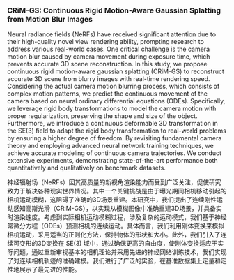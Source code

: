 ### CRiM-GS: Continuous Rigid Motion-Aware Gaussian Splatting from Motion Blur Images

Neural radiance fields (NeRFs) have received significant attention due to their high-quality novel view rendering ability, prompting research to address various real-world cases. One critical challenge is the camera motion blur caused by camera movement during exposure time, which prevents accurate 3D scene reconstruction. In this study, we propose continuous rigid motion-aware gaussian splatting (CRiM-GS) to reconstruct accurate 3D scene from blurry images with real-time rendering speed. Considering the actual camera motion blurring process, which consists of complex motion patterns, we predict the continuous movement of the camera based on neural ordinary differential equations (ODEs). Specifically, we leverage rigid body transformations to model the camera motion with proper regularization, preserving the shape and size of the object. Furthermore, we introduce a continuous deformable 3D transformation in the SE(3) field to adapt the rigid body transformation to real-world problems by ensuring a higher degree of freedom. By revisiting fundamental camera theory and employing advanced neural network training techniques, we achieve accurate modeling of continuous camera trajectories. We conduct extensive experiments, demonstrating state-of-the-art performance both quantitatively and qualitatively on benchmark datasets.

神经辐射场（NeRFs）因其高质量的新视角渲染能力而受到广泛关注，促使研究致力于解决各种现实世界情况。其中一个关键挑战是由于曝光期间相机移动引起的相机运动模糊，这阻碍了准确的3D场景重建。本研究中，我们提出了连续刚性运动感知高斯光滑（CRiM-GS），以实现从模糊图像中准确重建3D场景，并具备实时渲染速度。考虑到实际相机运动模糊过程，涉及复杂的运动模式，我们基于神经常微分方程（ODEs）预测相机的连续运动。具体而言，我们利用刚体变换来模拟相机运动，采用适当的正则化方法，保持物体的形状和大小。此外，我们引入了连续可变形的3D变换在 SE(3) 域中，通过确保更高的自由度，使刚体变换适应于实际问题。通过重新审视基本的相机理论并采用先进的神经网络训练技术，我们实现了对连续相机轨迹的准确建模。我们进行了广泛的实验，在基准数据集上定量和定性地展示了最先进的性能。
